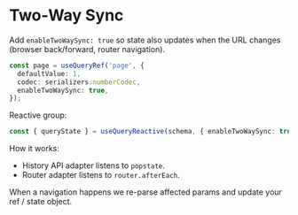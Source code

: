 # Two‑Way Sync

Add `enableTwoWaySync: true` so state also updates when the URL changes (browser back/forward, router navigation).

```ts
const page = useQueryRef('page', {
  defaultValue: 1,
  codec: serializers.numberCodec,
  enableTwoWaySync: true,
});
```

Reactive group:

```ts
const { queryState } = useQueryReactive(schema, { enableTwoWaySync: true });
```

How it works:

- History API adapter listens to `popstate`.
- Router adapter listens to `router.afterEach`.

When a navigation happens we re-parse affected params and update your ref / state object.
